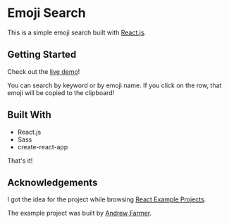 # Emoji Search

This is a simple emoji search built with [React.js](https://www.google.com/url?sa=t&rct=j&q=&esrc=s&source=web&cd=1&cad=rja&uact=8&ved=2ahUKEwjJ58jn9-7cAhXSzVMKHfEUCdYQFjAAegQIABAC&url=https%3A%2F%2Freactjs.org%2F&usg=AOvVaw26YbpVhaFnAB4A6G8-4uAs). 

## Getting Started

Check out the [live demo](https://ryanjmack.github.io/emoji-search/)!

You can search by keyword or by emoji name. If you click on the row, that emoji will be copied to the clipboard!

## Built With

* React.js
* Sass
* create-react-app

That's it!

## Acknowledgements

I got the idea for the project while browsing [React Example Projects](https://reactjs.org/community/examples.html). 

The example project was built by [Andrew Farmer](https://github.com/ahfarmer).
